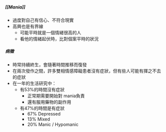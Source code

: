 ##### [[Mania]]
- 過度對自己有信心、不符合現實
- 高興也是有界線
	- 可能平時就是一個情緒很高的人
	- 看他的情緒起伏時，比對個案平時的狀況
	
##### 病徵
- 時常持續終生，會隨著時間推移而復發
- 在兩次發作之間，許多雙相情感障礙患者沒有症狀，但有些人可能有揮之不去的症狀
- 在一年的生活研究中：
	- 有53%的時間沒有症狀 
		- 正常期需要開始對 mania負責
		- 還有服用藥物的副作用
	- 有47%的時間是有症狀
		- 67% Depressed
		- 13% Mixed
		- 20% Manic / Hypomanic